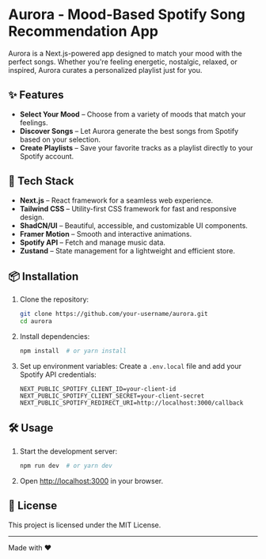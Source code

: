 # Aurora - Mood-Based Spotify Song Recommendation App

Aurora is a Next.js-powered app designed to match your mood with the perfect songs. Whether you're feeling energetic, nostalgic, relaxed, or inspired, Aurora curates a personalized playlist just for you.

## ✨ Features

- **Select Your Mood** – Choose from a variety of moods that match your feelings.
- **Discover Songs** – Let Aurora generate the best songs from Spotify based on your selection.
- **Create Playlists** – Save your favorite tracks as a playlist directly to your Spotify account.

## 🚀 Tech Stack

- **Next.js** – React framework for a seamless web experience.
- **Tailwind CSS** – Utility-first CSS framework for fast and responsive design.
- **ShadCN/UI** – Beautiful, accessible, and customizable UI components.
- **Framer Motion** – Smooth and interactive animations.
- **Spotify API** – Fetch and manage music data.
- **Zustand** – State management for a lightweight and efficient store.

## 📦 Installation

1. Clone the repository:
   ```bash
   git clone https://github.com/your-username/aurora.git
   cd aurora
   ```
2. Install dependencies:
   ```bash
   npm install  # or yarn install
   ```
3. Set up environment variables:
   Create a `.env.local` file and add your Spotify API credentials:
   ```env
   NEXT_PUBLIC_SPOTIFY_CLIENT_ID=your-client-id
   NEXT_PUBLIC_SPOTIFY_CLIENT_SECRET=your-client-secret
   NEXT_PUBLIC_SPOTIFY_REDIRECT_URI=http://localhost:3000/callback
   ```

## 🛠 Usage

1. Start the development server:
   ```bash
   npm run dev  # or yarn dev
   ```
2. Open [http://localhost:3000](http://localhost:3000) in your browser.

## 📜 License

This project is licensed under the MIT License.

---

Made with ❤️
